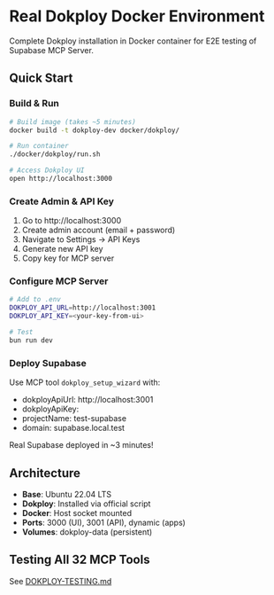 # Real Dokploy Docker Environment

Complete Dokploy installation in Docker container for E2E testing of Supabase MCP Server.

## Quick Start

### Build & Run

```bash
# Build image (takes ~5 minutes)
docker build -t dokploy-dev docker/dokploy/

# Run container
./docker/dokploy/run.sh

# Access Dokploy UI
open http://localhost:3000
```

### Create Admin & API Key

1. Go to http://localhost:3000
2. Create admin account (email + password)
3. Navigate to Settings → API Keys
4. Generate new API key
5. Copy key for MCP server

### Configure MCP Server

```bash
# Add to .env
DOKPLOY_API_URL=http://localhost:3001
DOKPLOY_API_KEY=<your-key-from-ui>

# Test
bun run dev
```

### Deploy Supabase

Use MCP tool `dokploy_setup_wizard` with:
- dokployApiUrl: http://localhost:3001
- dokployApiKey: <your-key>
- projectName: test-supabase
- domain: supabase.local.test

Real Supabase deployed in ~3 minutes!

## Architecture

- **Base**: Ubuntu 22.04 LTS
- **Dokploy**: Installed via official script
- **Docker**: Host socket mounted
- **Ports**: 3000 (UI), 3001 (API), dynamic (apps)
- **Volumes**: dokploy-data (persistent)

## Testing All 32 MCP Tools

See [DOKPLOY-TESTING.md](../../docs/DOKPLOY-TESTING.md)
